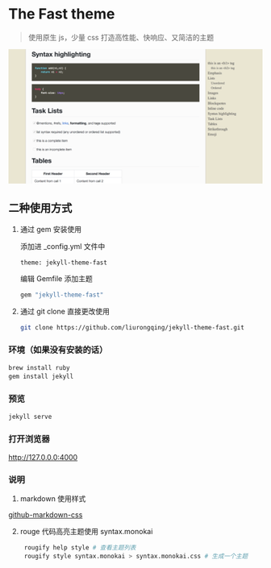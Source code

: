 # The Fast theme

>  使用原生 js，少量 css 打造高性能、快响应、又简洁的主题

![demo](screenshot.png)



## 二种使用方式

1. 通过 gem 安装使用

   添加进 _config.yml 文件中

   ```bash
   theme: jekyll-theme-fast
   ```

   编辑 Gemfile 添加主题

   ```bash
   gem "jekyll-theme-fast"
   ```

   

2. 通过 git clone 直接更改使用

   ```bash
   git clone https://github.com/liurongqing/jekyll-theme-fast.git
   ```

   


### 环境（如果没有安装的话）
```bash
brew install ruby
gem install jekyll
```



### 预览

```bash
jekyll serve
```



### 打开浏览器

http://127.0.0.0:4000



### 说明

1. markdown 使用样式 

[github-markdown-css](https://github.com/sindresorhus/github-markdown-css)

2. rouge 代码高亮主题使用 syntax.monokai

   ```bash
    rougify help style # 查看主题列表
    rougify style syntax.monokai > syntax.monokai.css # 生成一个主题
   ```
